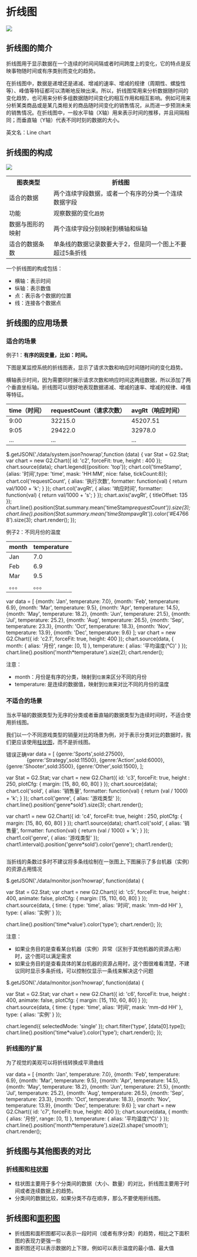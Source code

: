 <!--
title: 折线图
tags:
  - time
  - trend
variations:
  - area
  - stacked-area
-->

# 折线图

<img src="https://os.alipayobjects.com/rmsportal/VVPAIRTNYwbbZut.jpg">

## 折线图的简介

折线图用于显示数据在一个连续的时间间隔或者时间跨度上的变化，它的特点是反映事物随时间或有序类别而变化的趋势。

在折线图中，数据是递增还是递减、增减的速率、增减的规律（周期性、螺旋性等）、峰值等特征都可以清晰地反映出来。所以，折线图常用来分析数据随时间的变化趋势，也可用来分析多组数据随时间变化的相互作用和相互影响。例如可用来分析某类商品或是某几类相关的商品随时间变化的销售情况，从而进一步预测未来的销售情况。在折线图中，一般水平轴（X轴）用来表示时间的推移，并且间隔相同；而垂直轴（Y轴）代表不同时刻的数据的大小。

英文名：Line chart

## 折线图的构成

<img class="constitute-img" src="https://t.alipayobjects.com/images/T1c7djXjhXXXXXXXXX.png" />

<table class="struct-table">
  <tr>
    <th>图表类型</th>
    <th>折线图</th>
  </tr>
  <tr>
    <td>适合的数据</td>
    <td>两个连续字段数据，或者一个有序的分类一个连续数据字段</td>
  </tr>
  <tr>
    <td>功能</td>
    <td>观察数据的变化<code>趋势</code></td>
  </tr>
  <tr>
    <td>数据与图形的映射</td>
    <td>
      两个连续字段分别映射到横轴和纵轴
    </td>
  </tr>
  <tr>
    <td>适合的数据条数</td>
    <td>单条线的数据记录数要大于2，但是同一个图上不要超过5条折线</td>
  </tr>
</table>

<!-- 自变量和因变量会在二维笛卡尔空间上确定一系列的点。将这一系列的点连接起来，就成为了折线图。按照自变量的顺序来连接这些点，并且还可以根据业务场景的不同使用不同的线。
如果多个折线图的自变量是同一个，而因变量的度量是相容的（种类相同且量级相近）则可以使用同一个坐标轴表示。 -->

一个折线图的构成包括：

- 横轴：表示时间
- 纵轴：表示数值
- 点：表示各个数据的位置
- 线：连接各个数据点
<!-- 
折线图至多容纳两个坐标轴，分别放在左右两侧，多余的坐标轴是无意义的。
多条线在一个折线图上，可以增强多个指标之间的对比度。可以使用不同的颜色来标示多条线，使用离散型图例来做指标指示。 -->

<div style="clear:both;"></div>

## 折线图的应用场景

### 适合的场景

例子1：**有序的因变量，比如：时间。**

下图是某监控系统的折线图表，显示了请求次数和响应时间随时间的变化趋势。

横轴表示时间，因为需要同时展示请求次数和响应时间这两组数据，所以添加了两个垂直坐标轴。折线图可以很好地表现数据递减、增减的速率、增减的规律、峰值等特征。

time（时间）| requestCount（请求次数）|avgRt（响应时间）
-------|------|-------
9:00|32215.0|45207.51
9:05|29422.0|32978.0
...|...|...

<div id="c2"></div>

<div class="code hide">

$.getJSON('./data/system.json?nowrap',function (data) {
  var Stat = G2.Stat;
  var chart = new G2.Chart({
    id: 'c2',
    forceFit: true,
    height : 400
  });
  chart.source(data);
  chart.legend({position: 'top'});
	chart.col('timeStamp', {alias: '时间',type: 'time', mask: 'HH:MM', nice: false, tickCount:8});
  chart.col('requestCount', {
    alias: '执行次数',
    formatter: function(val) {
      return val/1000 + 'k';
    }
  });
  chart.col('avgRt', {
    alias: '响应时间',
    formatter: function(val) {
      return val/1000 + 's';
    }
  });
  chart.axis('avgRt', {
    titleOffset: 135
  });
  chart.line().position(Stat.summary.mean('timeStamp*requestCount')).size(3);
  chart.line().position(Stat.summary.mean('timeStamp*avgRt')).color('#E47668').size(3);
  chart.render();
});

</div>

例子2：不同月份的温度

month| temperature
-----|-----
Jan|7.0
Feb|6.9
Mar|9.5
。。。|。。。


<div id="c2.1"></div>

<div class="code hide">
var data = [
    {month: 'Jan', temperature: 7.0},
    {month: 'Feb', temperature: 6.9},
    {month: 'Mar', temperature: 9.5},
    {month: 'Apr', temperature: 14.5},
    {month: 'May', temperature: 18.2},
    {month: 'Jun', temperature: 21.5},
    {month: 'Jul', temperature: 25.2},
    {month: 'Aug', temperature: 26.5},
    {month: 'Sep', temperature: 23.3},
    {month: 'Oct', temperature: 18.3},
    {month: 'Nov', temperature: 13.9},
    {month: 'Dec', temperature: 9.6}
  ];
  var chart = new G2.Chart({
    id: 'c2.1',
    forceFit: true,
    height: 400
  });
  chart.source(data, {
    month: {
      alias: '月份',
      range: [0, 1]
    },
    temperature: {
      alias: '平均温度(°C)'
    }
  });
  chart.line().position('month*temperature').size(2);
  chart.render();
</div>

注意：
* month：月份是有序的分类，映射到`位置`来区分不同的月份
* temperature: 是连续的数据值，映射到`位置`来对比不同的月份的温度

### 不适合的场景

<!-- 无序分类或者连续的时间（数值）不适合使用折线。 -->
当水平轴的数据类型为无序的分类或者垂直轴的数据类型为连续时间时，不适合使用折线图。

我们以一个不同游戏类型的销量对比的场景为例，对于表示分类对比的数据时，我们更应该使用[柱状图](./bar.html)，而不是折线图。


<div id="c3" style="float: left;position:relative;">
  <div class="wrong tip">错误</div>
</div>

<div id="c4" style="float: left;position:relative;"><div class="right tip">正确</div></div>

<div class="code hide">
  var data = [
    {genre:'Sports',sold:27500},
    {genre:'Strategy',sold:11500},
    {genre:'Action',sold:6000},
    {genre:'Shooter',sold:3500},
    {genre:'Other',sold:1500},
  ];

  var Stat = G2.Stat;
  var chart = new G2.Chart({
    id: 'c3',
    forceFit: true,
    height : 250,
    plotCfg: {
      margin: [15, 80, 60, 80]
    }
  });
  chart.source(data);
  chart.col('sold', {
    alias: '销售量',
    formatter: function(val) {
      return (val / 1000) + 'k';
    }
  });
  chart.col('genre', {
    alias: '游戏类型'
  });
  chart.line().position('genre*sold').size(3);
  chart.render();

  var chart1 = new G2.Chart({
    id: 'c4',
    forceFit: true,
    height : 250,
    plotCfg: {
      margin: [15, 80, 60, 80]
    }
  });
  chart1.source(data);
  chart1.col('sold', {
    alias: '销售量',
    formatter: function(val) {
      return (val / 1000) + 'k';
    }
  });
  chart1.col('genre', {
    alias: '游戏类型'
  });
  chart1.interval().position('genre*sold').color('genre');
  chart1.render();
</div>

<div style="clear: both"></div>

当折线的条数过多时不建议将多条线绘制在一张图上,下图展示了多台机器（实例）的资源占用情况

<div id="c5" style="float: left;position:relative;">
</div>

<div class="code hide">
$.getJSON('./data/monitor.json?nowrap', function(data) {

  var Stat = G2.Stat;
  var chart = new G2.Chart({
    id: 'c5',
    forceFit: true,
    height : 400,
    animate: false,
    plotCfg: {
      margin: [15, 110, 60, 80]
    }
  });
  chart.source(data, {
    time: {
      type: 'time',
      alias: '时间',
      mask: 'mm-dd HH'
    },
    type: {
      alias: '实例'
    }
  });

  chart.line().position('time*value').color('type');
  chart.render();
});
</div>

注意：

* 如果业务目的是查看某台机器（实例）异常（区别于其他机器的资源占用）时，这个图可以满足需求
* 如果业务目的是查看具体的某台机器的资源占用时，这个图很难看清楚，不建议同时显示多条折线，可以控制仅显示一条线来解决这个问题

<div id="c6" style="position:relative;">
</div>

<div class="code hide">
$.getJSON('./data/monitor.json?nowrap', function(data) {

  var Stat = G2.Stat;
  var chart = new G2.Chart({
    id: 'c6',
    forceFit: true,
    height : 400,
    animate: false,
    plotCfg: {
      margin: [15, 110, 60, 80]
    }
  });
  chart.source(data, {
    time: {
      type: 'time',
      alias: '时间',
      mask: 'mm-dd HH'
    },
    type: {
      alias: '实例'
    }
  });

  chart.legend({
    selectedMode: 'single'
  });
  chart.filter('type', [data[0].type]);
  chart.line().position('time*value').color('type');
  chart.render();
});
</div>

### 折线图的扩展

为了视觉的美观可以将折线转换成平滑曲线


<div id="c7"></div>

<div class="code hide">
var data = [
    {month: 'Jan', temperature: 7.0},
    {month: 'Feb', temperature: 6.9},
    {month: 'Mar', temperature: 9.5},
    {month: 'Apr', temperature: 14.5},
    {month: 'May', temperature: 18.2},
    {month: 'Jun', temperature: 21.5},
    {month: 'Jul', temperature: 25.2},
    {month: 'Aug', temperature: 26.5},
    {month: 'Sep', temperature: 23.3},
    {month: 'Oct', temperature: 18.3},
    {month: 'Nov', temperature: 13.9},
    {month: 'Dec', temperature: 9.6}
  ];
  var chart = new G2.Chart({
    id: 'c7',
    forceFit: true,
    height: 400
  });
  chart.source(data, {
    month: {
      alias: '月份',
      range: [0, 1]
    },
    temperature: {
      alias: '平均温度(°C)'
    }
  });
  chart.line().position('month*temperature').size(2).shape('smooth');
  chart.render();
</div>

## 折线图与其他图表的对比

### 折线图和[柱状图](bar.html)

* 柱状图主要用于多个分类间的数据（大小、数量）的对比，折线图主要用于时间或者连续数据上的趋势。
* 分类间的数据比较，如果分类不存在顺序，那么不要使用折线图。

## 折线图和[面积图](area)

* 折线图和面积图都可以表示一段时间（或者有序分类）的趋势，相比之下面积图的表现力更强一些
* 面积图还可以表示数据的上下限，例如可以表示温度的最小值、最大值

